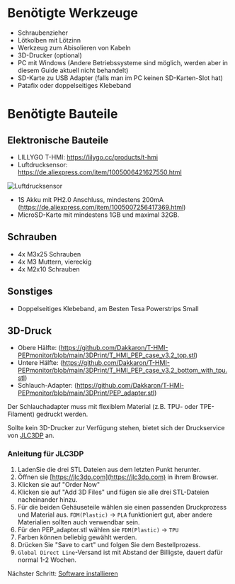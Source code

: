 # Benötigte Werkzeuge

- Schraubenzieher
- Lötkolben mit Lötzinn
- Werkzeug zum Abisolieren von Kabeln
- 3D-Drucker (optional)
- PC mit Windows (Andere Betriebssysteme sind möglich, werden aber in diesem Guide aktuell nicht behandelt)
- SD-Karte zu USB Adapter (falls man im PC keinen SD-Karten-Slot hat)
- Patafix oder doppelseitiges Klebeband

# Benötigte Bauteile

## Elektronische Bauteile

- LILLYGO T-HMI: https://lilygo.cc/products/t-hmi
- Luftdrucksensor: https://de.aliexpress.com/item/1005006421627550.html

![Luftdrucksensor](https://raw.githubusercontent.com/Dakkaron/T-HMI-PEPmonitor/refs/heads/main/docs/images/airpressuresensor.png)
- 1S Akku mit PH2.0 Anschluss, mindestens 200mA (https://de.aliexpress.com/item/1005007256417369.html)
- MicroSD-Karte mit mindestens 1GB und maximal 32GB.

## Schrauben

- 4x M3x25 Schrauben
- 4x M3 Muttern, viereckig
- 4x M2x10 Schrauben

## Sonstiges

- Doppelseitiges Klebeband, am Besten Tesa Powerstrips Small

## 3D-Druck

- Obere Hälfte: (https://github.com/Dakkaron/T-HMI-PEPmonitor/blob/main/3DPrint/T_HMI_PEP_case_v3.2_top.stl)
- Untere Hälfte: (https://github.com/Dakkaron/T-HMI-PEPmonitor/blob/main/3DPrint/T_HMI_PEP_case_v3.2_bottom_with_tpu.stl)
- Schlauch-Adapter: (https://github.com/Dakkaron/T-HMI-PEPmonitor/blob/main/3DPrint/PEP_adapter.stl)

Der Schlauchadapter muss mit flexiblem Material (z.B. TPU- oder TPE-Filament) gedruckt werden.

Sollte kein 3D-Drucker zur Verfügung stehen, bietet sich der Druckservice von [JLC3DP](https://jlc3dp.com) an.

### Anleitung für JLC3DP

1. LadenSie die drei STL Dateien aus dem letzten Punkt herunter.
2. Öffnen sie [https://jlc3dp.com](https://jlc3dp.com) in ihrem Browser.
3. Klicken sie auf "Order Now"
4. Klicken sie auf "Add 3D Files" und fügen sie alle drei STL-Dateien nacheinander hinzu.
5. Für die beiden Gehäuseteile wählen sie einen passenden Druckprozess und Material aus. `FDM(Plastic)` -> `PLA` funktioniert gut, aber andere Materialien sollten auch verwendbar sein.
6. Für den PEP_adapter.stl wählen sie `FDM(Plastic)` -> `TPU`
7. Farben können beliebig gewählt werden.
8. Drücken Sie "Save to cart" und folgen Sie dem Bestellprozess.
9. `Global Direct Line`-Versand ist mit Abstand der Billigste, dauert dafür normal 1-2 Wochen.


Nächster Schritt: [Software installieren](Software_de.md)

